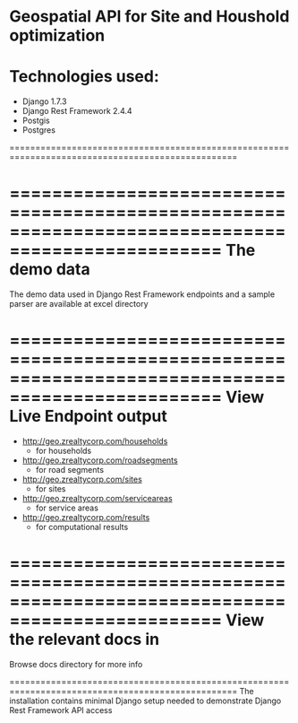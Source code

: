 Geospatial API for Site and Houshold optimization
==================================================================================================

Technologies used:
==================================================================================================
   * Django 1.7.3
   * Django Rest Framework 2.4.4
   * Postgis 
   * Postgres

==================================================================================================



==================================================================================================
The demo data 
==================================================================================================
The demo data used in Django Rest Framework endpoints and a sample parser 
are available at excel directory




==================================================================================================
View Live Endpoint output
==================================================================================================
   * http://geo.zrealtycorp.com/households  
      - for households
   * http://geo.zrealtycorp.com/roadsegments
      - for road segments
   * http://geo.zrealtycorp.com/sites
      - for sites
   * http://geo.zrealtycorp.com/serviceareas
      - for service areas
   * http://geo.zrealtycorp.com/results
      - for computational results


==================================================================================================
View the relevant docs in
==================================================================================================
  Browse docs directory for more info

==================================================================================================
The installation contains minimal Django setup
needed to demonstrate Django Rest Framework API
access

